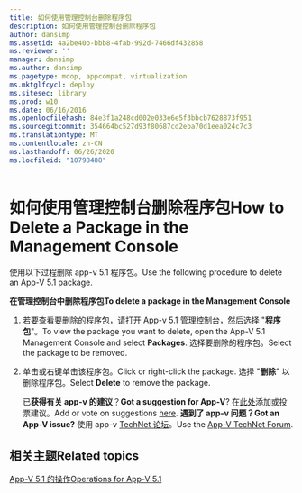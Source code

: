 ```yaml
---
title: 如何使用管理控制台删除程序包
description: 如何使用管理控制台删除程序包
author: dansimp
ms.assetid: 4a2be40b-bbb8-4fab-992d-7466df432858
ms.reviewer: ''
manager: dansimp
ms.author: dansimp
ms.pagetype: mdop, appcompat, virtualization
ms.mktglfcycl: deploy
ms.sitesec: library
ms.prod: w10
ms.date: 06/16/2016
ms.openlocfilehash: 84e3f1a248cd002e033e6e5f3bbcb7628873f951
ms.sourcegitcommit: 354664bc527d93f80687cd2eba70d1eea024c7c3
ms.translationtype: MT
ms.contentlocale: zh-CN
ms.lasthandoff: 06/26/2020
ms.locfileid: "10798488"
---
```

# <span data-ttu-id="bc578-103">如何使用管理控制台删除程序包</span><span class="sxs-lookup"><span data-stu-id="bc578-103">How to Delete a Package in the Management Console</span></span>


<span data-ttu-id="bc578-104">使用以下过程删除 app-v 5.1 程序包。</span><span class="sxs-lookup"><span data-stu-id="bc578-104">Use the following procedure to delete an App-V 5.1 package.</span></span>

**<span data-ttu-id="bc578-105">在管理控制台中删除程序包</span><span class="sxs-lookup"><span data-stu-id="bc578-105">To delete a package in the Management Console</span></span>**

1.  <span data-ttu-id="bc578-106">若要查看要删除的程序包，请打开 App-v 5.1 管理控制台，然后选择 "**程序包**"。</span><span class="sxs-lookup"><span data-stu-id="bc578-106">To view the package you want to delete, open the App-V 5.1 Management Console and select **Packages**.</span></span> <span data-ttu-id="bc578-107">选择要删除的程序包。</span><span class="sxs-lookup"><span data-stu-id="bc578-107">Select the package to be removed.</span></span>

2.  <span data-ttu-id="bc578-108">单击或右键单击该程序包。</span><span class="sxs-lookup"><span data-stu-id="bc578-108">Click or right-click the package.</span></span> <span data-ttu-id="bc578-109">选择 "**删除**" 以删除程序包。</span><span class="sxs-lookup"><span data-stu-id="bc578-109">Select **Delete** to remove the package.</span></span>

    <span data-ttu-id="bc578-110">已**获得有关 app-v 的建议**？</span><span class="sxs-lookup"><span data-stu-id="bc578-110">**Got a suggestion for App-V**?</span></span> <span data-ttu-id="bc578-111">在[此处](http://appv.uservoice.com/forums/280448-microsoft-application-virtualization)添加或投票建议。</span><span class="sxs-lookup"><span data-stu-id="bc578-111">Add or vote on suggestions [here](http://appv.uservoice.com/forums/280448-microsoft-application-virtualization).</span></span> **<span data-ttu-id="bc578-112">遇到了 app-v 问题？</span><span class="sxs-lookup"><span data-stu-id="bc578-112">Got an App-V issue?</span></span>** <span data-ttu-id="bc578-113">使用 app-v [TechNet 论坛](https://social.technet.microsoft.com/Forums/home?forum=mdopappv)。</span><span class="sxs-lookup"><span data-stu-id="bc578-113">Use the [App-V TechNet Forum](https://social.technet.microsoft.com/Forums/home?forum=mdopappv).</span></span>

## <span data-ttu-id="bc578-114">相关主题</span><span class="sxs-lookup"><span data-stu-id="bc578-114">Related topics</span></span>


[<span data-ttu-id="bc578-115">App-V 5.1 的操作</span><span class="sxs-lookup"><span data-stu-id="bc578-115">Operations for App-V 5.1</span></span>](operations-for-app-v-51.md)

 

 






